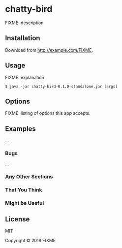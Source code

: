 # chatty-bird

FIXME: description

## Installation

Download from http://example.com/FIXME.

## Usage

FIXME: explanation

    $ java -jar chatty-bird-0.1.0-standalone.jar [args]

## Options

FIXME: listing of options this app accepts.

## Examples

...

### Bugs

...

### Any Other Sections
### That You Think
### Might be Useful

## License

MIT 

Copyright © 2018 FIXME

